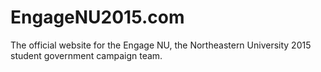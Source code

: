 # EngageNU2015.com
The official website for the Engage NU, the Northeastern University 2015 student government campaign team.
